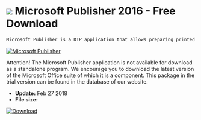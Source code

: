 # ![](https://cdn.softexe.net/static/icon/2/microsoft-publisher-10617.png) Microsoft Publisher 2016 - Free Download

```sh
Microsoft Publisher is a DTP application that allows preparing printed or published on-line documents such as brochures, business cards, invitations, diplomas. The publisher is part of the Microsoft Office suite. In contrast to the usual text editor, it provides a number of tools useful during the composition of the publication, such as text breaking, working with frames, guide lines or multi-page view. The program has a large gallery of templates for the start, more suggestions can be found at the Office Online website.
```
[![Microsoft Publisher](https://gallery.dpcdn.pl/imgc/Tools/1941/g_-_420x350_1.5_-_x41ab7c17-f9e5-492b-9499-4eef645c5169.png)](https://softexe.net/win/multimedia/graphics-design/microsoft-publisher:pRfpg.html)

Attention!
 The Microsoft Publisher application is not available for download as a standalone program. We encourage you to download the latest version of the Microsoft Office suite of which it is a component. This package in the trial version can be found in the database of our website.


- **Update:** Feb 27 2018
- **File size:** 

[![Download](https://cdn.softexe.net/static/img/download.png)](https://softexe.net/win/multimedia/graphics-design/microsoft-publisher:pRfpg.html)

